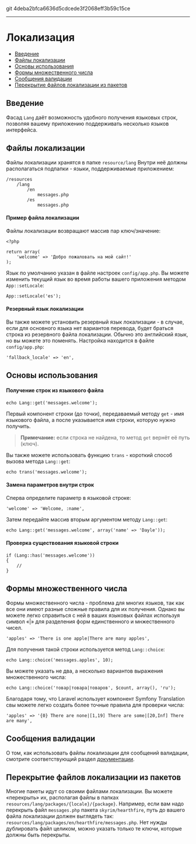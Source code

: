git 4deba2bfca6636d5cdcede3f2068eff3b59c15ce

---

# Локализация

- [Введение](#introduction)
- [Файлы локализации](#language-files)
- [Основы использования](#basic-usage)
- [Формы множественного числа](#pluralization)
- [Сообщения валидации](#validation)
- [Перекрытие файлов локализации из пакетов](#overriding-package-language-files)

<a name="introduction"></a>
## Введение

Фасад `Lang` даёт возможность удобного получения языковых строк, позволяя вашему приложению поддерживать несколько языков интерфейса.

<a name="language-files"></a>
## Файлы локализации

Файлы локализации хранятся в папке `resource/lang` Внутри неё должны располагаться подпапки - языки, поддерживаемые приложением:

	/resources
		/lang
			/en
				messages.php
			/es
				messages.php

#### Пример файла локализации

Файлы локализации возвращают массив пар ключ/значение:

	<?php

	return array(
		'welcome' => 'Добро пожаловать на мой сайт!'
	);

Язык по умолчанию указан в файле настроек `config/app.php`. Вы можете изменить текущий язык во время работы вашего приложения методом `App::setLocale`:

	App::setLocale('es');

#### Резервный язык локализации

Вы также можете установить резервный язык локализации - в случае, если для основного языка нет вариантов перевода, будет браться строка из резервного файла локализации. Обычно это английский язык, но вы можете это поменять. Настройка находится в файле `config/app.php`:

	'fallback_locale' => 'en',

<a name="basic-usage"></a>
## Основы использования

#### Получение строк из языкового файла

	echo Lang::get('messages.welcome');

Первый компонент строки (до точки), передаваемый методу `get` - имя языкового файла, а после указывается имя строки, которую нужно получить.

> **Примечание:** если строка не найдена, то метод `get` вернёт её путь (ключ).

Вы также можете использовать функцию `trans` - короткий способ вызова метода `Lang::get`:

	echo trans('messages.welcome');

#### Замена параметров внутри строк

Сперва определите параметр в языковой строке:

	'welcome' => 'Welcome, :name',

Затем передайте массив вторым аргументом методу `Lang::get`:

	echo Lang::get('messages.welcome', array('name' => 'Dayle'));

#### Проверка существования языковой строки

	if (Lang::has('messages.welcome'))
	{
		//
	}

<a name="pluralization"></a>
## Формы множественного числа

Формы множественного числа - проблема для многих языков, так как все они имеют разные сложные правила для их получения. Однако вы можете легко справиться с ней в ваших языковых файлах используя символ «|» для разделения форм единственного и мнжественного чисел.

	'apples' => 'There is one apple|There are many apples',

Для получения такой строки используется метод `Lang::choice`:

	echo Lang::choice('messages.apples', 10);

Вы можете указать не два, а несколько вариантов выражения множественного числа:	

	echo Lang::choice('товар|товара|товаров', $count, array(), 'ru');

Благодаря тому, что Laravel использует компонент Symfony Translation cвы можете легко создать более точные правила для проверки числа:

	'apples' => '{0} There are none|[1,19] There are some|[20,Inf] There are many',

<a name="validation"></a>
## Сообщения валидации

О том, как использовать файлы локализации для сообщений валидации, смотрите соответствующий раздел [документации](/docs/5.0/validation#localization). 

<a name="overriding-package-language-files"></a>
## Перекрытие файлов локализации из пакетов

Многие пакеты идут со своими файлами локализации. Вы можете «перекрыть» их, располагая файлы в папках `resources/lang/packages/{locale}/{package}`. Например, если вам надо перекрыть файл `messages.php` пакета `skyrim/hearthfire`, путь до вашего файла локализации должен выглядеть так: `resources/lang/packages/en/hearthfire/messages.php`. Нет нужды дублировать файл целиком, можно указать только те ключи, которые должны быть перекрыты.
